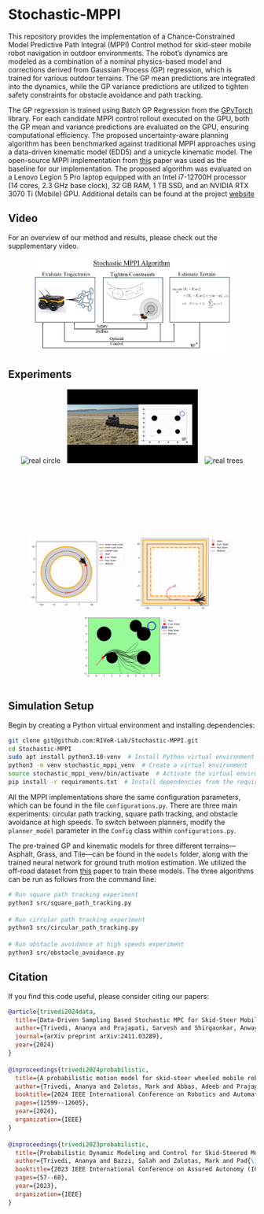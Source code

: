 # Stochastic-MPPI
This repository provides the implementation of a Chance-Constrained Model Predictive Path Integral (MPPI) Control method for skid-steer mobile robot navigation in outdoor environments. The robot’s dynamics are modeled as a combination of a nominal physics-based model and corrections derived from Gaussian Process (GP) regression, which is trained for various outdoor terrains. The GP mean predictions are integrated into the dynamics, while the GP variance predictions are utilized to tighten safety constraints for obstacle avoidance and path tracking.

The GP regression is trained using Batch GP Regression from the [GPyTorch](https://docs.gpytorch.ai/en/stable/examples/08_Advanced_Usage/Simple_Batch_Mode_GP_Regression.html) library. For each candidate MPPI control rollout executed on the GPU, both the GP mean and variance predictions are evaluated on the GPU, ensuring computational efficiency. The proposed uncertainty-aware planning algorithm has been benchmarked against traditional MPPI approaches using a data-driven kinematic model (EDD5) and a unicycle kinematic model. The open-source MPPI implementation from [this](https://arxiv.org/abs/2311.06234) paper was used as the baseline for our implementation. 
The proposed algorithm was evaluated on a Lenovo Legion 5 Pro laptop equipped with an Intel i7-12700H processor (14 cores, 2.3 GHz base clock), 32 GB RAM, 1 TB SSD, and an NVIDIA RTX 3070 Ti (Mobile) GPU. Additional details can be found at the project [website](https://stochasticmppi.github.io/)

## Video
For an overview of our method and results, please check out the supplementary video.
<p align="center">
    <a href="https://youtu.be/phzo_e5jMTU?si=IBEhybAJfjNi_pV4"><img src="images/approach.png" width="400" alt="Learned probabilistic traversability model video" /></a>
</p>

## Experiments
<!-- First row of images -->
<div style="text-align: center;">
  <img src="gifs/real_circle.gif" height="150" alt="real circle" style="display: inline-block; margin-right: 10px;">
  <img src="gifs/real_obs.gif" height="150" alt="real obs" style="display: inline-block; margin-right: 10px;">
  <img src="gifs/real_trees.gif" height="150" alt="real trees" style="display: inline-block;">
</div>

<!-- Second row of images -->
<div style="text-align: center; margin-top: 10px;">
  <img src="gifs/sim_circle.gif" height="150" alt="sim circle" style="display: inline-block; margin-right: 10px;">
  <img src="gifs/sim_square.gif" height="150" alt="sim square" style="display: inline-block; margin-right: 10px;">
  <img src="gifs/sim_obs.gif" height="150" alt="sim obs" style="display: inline-block;">
</div>



## Simulation Setup
Begin by creating a Python virtual environment and installing dependencies:

```bash
git clone git@github.com:RIVeR-Lab/Stochastic-MPPI.git
cd Stochastic-MPPI
sudo apt install python3.10-venv  # Install Python virtual environment package if not already installed
python3 -m venv stochastic_mppi_venv  # Create a virtual environment
source stochastic_mppi_venv/bin/activate  # Activate the virtual environment
pip install -r requirements.txt  # Install dependencies from the requirements file
```

All the MPPI implementations share the same configuration parameters, which can be found in the file ```configurations.py```. There are three main experiments: circular path tracking, square path tracking, and obstacle avoidance at high speeds. To switch between planners, modify the ```planner_model``` parameter in the ```Config``` class within ```configurations.py```.

The pre-trained GP and kinematic models for three different terrains—Asphalt, Grass, and Tile—can be found in the ```models``` folder, along with the trained neural network for ground truth motion estimation. We utilized the off-road dataset from [this]((https://ieeexplore.ieee.org/abstract/document/8794216?casa_token=o5L0UtPMY2cAAAAA:2X7yFItp3WNb_tsVqFRhSf0CdQy0Vir10yPHWVDxRs52b6l3mHKBK-QTiDSadfI-7hjLLv_TObg8)) paper to train these models. The three algorithms can be run as follows from the command line:
```bash
# Run square path tracking experiment
python3 src/square_path_tracking.py

# Run circular path tracking experiment
python3 src/circular_path_tracking.py

# Run obstacle avoidance at high speeds experiment
python3 src/obstacle_avoidance.py
```

## Citation
If you find this code useful, please consider citing our papers:

```bibtex
@article{trivedi2024data,
  title={Data-Driven Sampling Based Stochastic MPC for Skid-Steer Mobile Robot Navigation},
  author={Trivedi, Ananya and Prajapati, Sarvesh and Shirgaonkar, Anway and Zolotas, Mark and Padir, Taskin},
  journal={arXiv preprint arXiv:2411.03289},
  year={2024}
}

@inproceedings{trivedi2024probabilistic,
  title={A probabilistic motion model for skid-steer wheeled mobile robot navigation on off-road terrains},
  author={Trivedi, Ananya and Zolotas, Mark and Abbas, Adeeb and Prajapati, Sarvesh and Bazzi, Salah and Pad{\i}r, Ta{\c{s}}kin},
  booktitle={2024 IEEE International Conference on Robotics and Automation (ICRA)},
  pages={12599--12605},
  year={2024},
  organization={IEEE}
}

@inproceedings{trivedi2023probabilistic,
  title={Probabilistic Dynamic Modeling and Control for Skid-Steered Mobile Robots in Off-Road Environments},
  author={Trivedi, Ananya and Bazzi, Salah and Zolotas, Mark and Pad{\i}r, Ta{\c{s}}k{\i}n},
  booktitle={2023 IEEE International Conference on Assured Autonomy (ICAA)},
  pages={57--60},
  year={2023},
  organization={IEEE}
}
```
